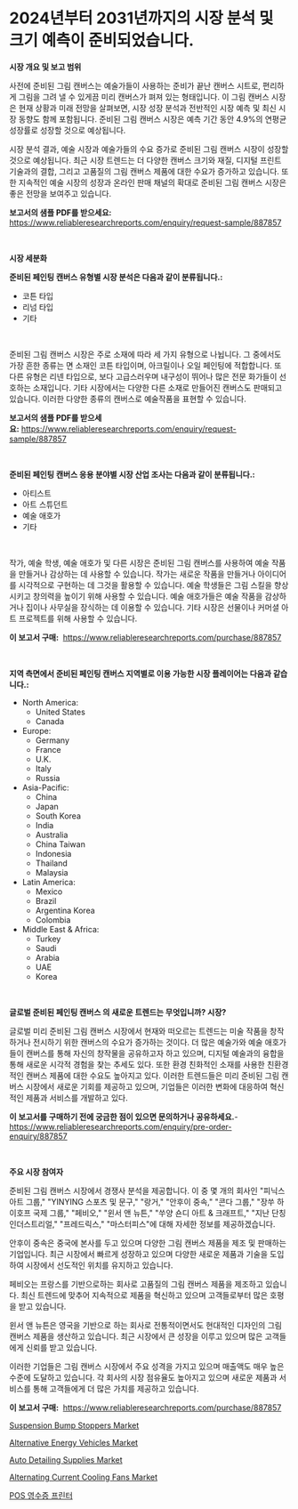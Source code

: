 <p><h1>2024년부터 2031년까지의 시장 분석 및 크기 예측이 준비되었습니다.</h1></p><p><strong>시장 개요 및 보고 범위</strong></p>
<p><p>사전에 준비된 그림 캔버스는 예술가들이 사용하는 준비가 끝난 캔버스 시트로, 편리하게 그림을 그려 낼 수 있게끔 미리 캔버스가 펴져 있는 형태입니다. 이 그림 캔버스 시장은 현재 상황과 미래 전망을 살펴보면, 시장 성장 분석과 전반적인 시장 예측 및 최신 시장 동향도 함께 포함됩니다. 준비된 그림 캔버스 시장은 예측 기간 동안 4.9%의 연평균 성장률로 성장할 것으로 예상됩니다.</p><p>시장 분석 결과, 예술 시장과 예술가들의 수요 증가로 준비된 그림 캔버스 시장이 성장할 것으로 예상됩니다. 최근 시장 트렌드는 더 다양한 캔버스 크기와 재질, 디지털 프린트 기술과의 결합, 그리고 고품질의 그림 캔버스 제품에 대한 수요가 증가하고 있습니다. 또한 지속적인 예술 시장의 성장과 온라인 판매 채널의 확대로 준비된 그림 캔버스 시장은 좋은 전망을 보여주고 있습니다.</p></p>
<p><strong>보고서의 샘플 PDF를 받으세요:</strong> <a href="https://www.reliableresearchreports.com/enquiry/request-sample/887857">https://www.reliableresearchreports.com/enquiry/request-sample/887857</a></p>
<p>&nbsp;</p>
<p><strong>시장 세분화</strong></p>
<p><strong>준비된 페인팅 캔버스 유형별 시장 분석은 다음과 같이 분류됩니다.:</strong></p>
<p><ul><li>코튼 타입</li><li>리넘 타입</li><li>기타</li></ul></p>
<p>&nbsp;</p>
<p><p>준비된 그림 캔버스 시장은 주로 소재에 따라 세 가지 유형으로 나뉩니다. 그 중에서도 가장 흔한 종류는 면 소재인 코튼 타입이며, 아크릴이나 오일 페인팅에 적합합니다. 또 다른 유형은 리넨 타입으로, 보다 고급스러우며 내구성이 뛰어나 많은 전문 화가들이 선호하는 소재입니다. 기타 시장에서는 다양한 다른 소재로 만들어진 캔버스도 판매되고 있습니다. 이러한 다양한 종류의 캔버스로 예술작품을 표현할 수 있습니다.</p></p>
<p><strong>보고서의 샘플 PDF를 받으세요:</strong>&nbsp;<a href="https://www.reliableresearchreports.com/enquiry/request-sample/887857">https://www.reliableresearchreports.com/enquiry/request-sample/887857</a></p>
<p>&nbsp;</p>
<p><strong> 준비된 페인팅 캔버스 응용 분야별 시장 산업 조사는 다음과 같이 분류됩니다.:</strong></p>
<p><ul><li>아티스트</li><li>아트 스튜던트</li><li>예술 애호가</li><li>기타</li></ul></p>
<p>&nbsp;</p>
<p><p>작가, 예술 학생, 예술 애호가 및 다른 시장은 준비된 그림 캔버스를 사용하여 예술 작품을 만들거나 감상하는 데 사용할 수 있습니다. 작가는 새로운 작품을 만들거나 아이디어를 시각적으로 구현하는 데 그것을 활용할 수 있습니다. 예술 학생들은 그림 스킬을 향상시키고 창의력을 높이기 위해 사용할 수 있습니다. 예술 애호가들은 예술 작품을 감상하거나 집이나 사무실을 장식하는 데 이용할 수 있습니다. 기타 시장은 선물이나 커머셜 아트 프로젝트를 위해 사용할 수 있습니다.</p></p>
<p><strong>이 보고서 구매:</strong>&nbsp; <a href="https://www.reliableresearchreports.com/purchase/887857">https://www.reliableresearchreports.com/purchase/887857</a></p>
<p>&nbsp;</p>
<p><strong>지역 측면에서 준비된 페인팅 캔버스 지역별로 이용 가능한 시장 플레이어는 다음과 같습니다.:</strong></p>
<p><ul>
    <li>
        North America:
        <ul>
            <li>United States</li>
            <li>Canada</li>
        </ul>
    </li>
    <li>
        Europe:
        <ul>
            <li>Germany</li>
            <li>France</li>
            <li>U.K.</li>
            <li>Italy</li>
            <li>Russia</li>
        </ul>
    </li>
    <li>
        Asia-Pacific:
        <ul>
            <li>China</li>
            <li>Japan</li>
            <li>South Korea</li>
            <li>India</li>
            <li>Australia</li>
            <li>China Taiwan</li>
            <li>Indonesia</li>
            <li>Thailand</li>
            <li>Malaysia</li>
        </ul>
    </li>
    <li>
        Latin America:
        <ul>
            <li>Mexico</li>
            <li>Brazil</li>
            <li>Argentina Korea</li>
            <li>Colombia</li>
        </ul>
    </li>
    <li>
        Middle East & Africa:
        <ul>
            <li>Turkey</li>
            <li>Saudi</li>
            <li>Arabia</li>
            <li>UAE</li>
            <li>Korea</li>
        </ul>
    </li>
    </ul></p>
<p>&nbsp;</p>
<p><strong>글로벌 준비된 페인팅 캔버스 의 새로운 트렌드는 무엇입니까? 시장?</strong></p>
<p><p>글로벌 미리 준비된 그림 캔버스 시장에서 현재와 떠오르는 트렌드는 미술 작품을 창작하거나 전시하기 위한 캔버스의 수요가 증가하는 것이다. 더 많은 예술가와 예술 애호가들이 캔버스를 통해 자신의 창작물을 공유하고자 하고 있으며, 디지털 예술과의 융합을 통해 새로운 시각적 경험을 찾는 추세도 있다. 또한 환경 친화적인 소재를 사용한 친환경적인 캔버스 제품에 대한 수요도 높아지고 있다. 이러한 트렌드들은 미리 준비된 그림 캔버스 시장에서 새로운 기회를 제공하고 있으며, 기업들은 이러한 변화에 대응하여 혁신적인 제품과 서비스를 개발하고 있다.</p></p>
<p><strong>이 보고서를 구매하기 전에 궁금한 점이 있으면 문의하거나 공유하세요.</strong>- <a href="https://www.reliableresearchreports.com/enquiry/pre-order-enquiry/887857">https://www.reliableresearchreports.com/enquiry/pre-order-enquiry/887857</a></p>
<p>&nbsp;</p>
<p><strong>주요 시장 참여자</strong></p>
<p><p>준비된 그림 캔버스 시장에서 경쟁사 분석을 제공합니다. 이 중 몇 개의 회사인 "피닉스 아트 그룹," "YINYING 스포츠 및 문구," "랑거," "안후이 중속," "콘다 그룹," "장쑤 하이호프 국제 그룹," "페비오," "윈서 앤 뉴튼," "쑤양 숀디 아트 & 크래프트," "지난 단칭 인더스트리얼," "프레드릭스," "마스터피스"에 대해 자세한 정보를 제공하겠습니다.</p><p>안후이 중속은 중국에 본사를 두고 있으며 다양한 그림 캔버스 제품을 제조 및 판매하는 기업입니다. 최근 시장에서 빠르게 성장하고 있으며 다양한 새로운 제품과 기술을 도입하여 시장에서 선도적인 위치를 유지하고 있습니다.</p><p>페비오는 프랑스를 기반으로하는 회사로 고품질의 그림 캔버스 제품을 제조하고 있습니다. 최신 트렌드에 맞추어 지속적으로 제품을 혁신하고 있으며 고객들로부터 많은 호평을 받고 있습니다.</p><p>윈서 앤 뉴튼은 영국을 기반으로 하는 회사로 전통적이면서도 현대적인 디자인의 그림 캔버스 제품을 생산하고 있습니다. 최근 시장에서 큰 성장을 이루고 있으며 많은 고객들에게 신뢰를 받고 있습니다.</p><p>이러한 기업들은 그림 캔버스 시장에서 주요 성격을 가지고 있으며 매출액도 매우 높은 수준에 도달하고 있습니다. 각 회사의 시장 점유율도 높아지고 있으며 새로운 제품과 서비스를 통해 고객들에게 더 많은 가치를 제공하고 있습니다.</p></p>
<p><strong>이 보고서 구매:</strong>&nbsp;&nbsp;<a href="https://www.reliableresearchreports.com/purchase/887857">https://www.reliableresearchreports.com/purchase/887857</a></p>
<p><p><a href="https://issuu.com/reportprime-2/docs/suspension-bump-stoppers-market-size-2030.pptx">Suspension Bump Stoppers Market</a></p><p><a href="https://github.com/lylyparadise/Market-Research-Report-List-2/blob/main/alternative-energy-vehicles-market.md">Alternative Energy Vehicles Market</a></p><p><a href="https://github.com/GroverBarry/Market-Research-Report-List-4/blob/main/auto-detailing-supplies-market.md">Auto Detailing Supplies Market</a></p><p><a href="https://scarlet-rocket-c63.notion.site/Alternating-Current-Cooling-Fans-Market-Furnish-Information-about-Market-Size-Market-Share-Market--7396f3bdbeeb4fab80b82fd2737c5e6c">Alternating Current Cooling Fans Market</a></p><p><a href="https://github.com/idcefvhkdut6/Market-Research-Report-List-1/blob/main/7185063187576.md">POS 영수증 프린터</a></p></p>
